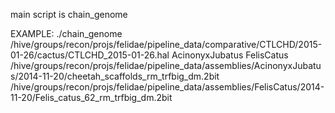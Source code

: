 main script is chain_genome

EXAMPLE:
 ./chain_genome /hive/groups/recon/projs/felidae/pipeline_data/comparative/CTLCHD/2015-01-26/cactus/CTLCHD_2015-01-26.hal AcinonyxJubatus FelisCatus   /hive/groups/recon/projs/felidae/pipeline_data/assemblies/AcinonyxJubatus/2014-11-20/cheetah_scaffolds_rm_trfbig_dm.2bit /hive/groups/recon/projs/felidae/pipeline_data/assemblies/FelisCatus/2014-11-20/Felis_catus_62_rm_trfbig_dm.2bit
